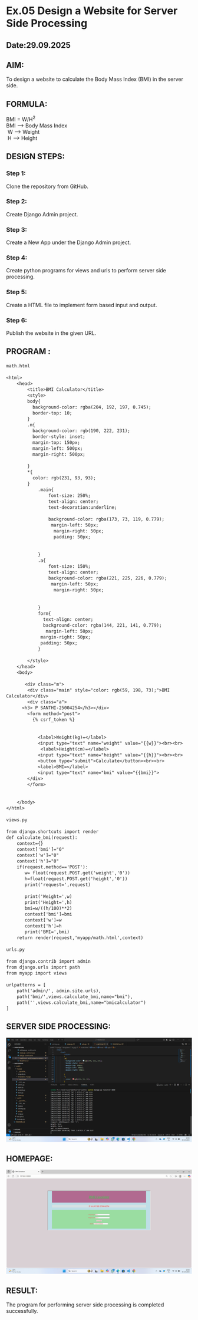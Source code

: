 # Ex.05 Design a Website for Server Side Processing
## Date:29.09.2025

## AIM:
 To design a website to calculate the Body Mass Index (BMI) in the server side. 


## FORMULA:
BMI = W/H<sup>2</sup>
<br> BMI --> Body Mass Index
<br> W --> Weight
<br> H --> Height

## DESIGN STEPS:

### Step 1:
Clone the repository from GitHub.

### Step 2:
Create Django Admin project.

### Step 3:
Create a New App under the Django Admin project.

### Step 4:
Create python programs for views and urls to perform server side processing.

### Step 5:
Create a HTML file to implement form based input and output.

### Step 6:
Publish the website in the given URL.

## PROGRAM :
```
math.html

<html>
    <head>
        <title>BMI Calculator</title>
        <style>
        body{
          background-color: rgba(204, 192, 197, 0.745);
          border-top: 10;
        }
        .m{
          background-color: rgb(190, 222, 231);
          border-style: inset;
          margin-top: 150px;
          margin-left: 500px;
          margin-right: 500px;
          
        }
        *{
          color: rgb(231, 93, 93);
        }
            .main{
                font-size: 250%;
                text-align: center;
                text-decoration:underline;

                background-color: rgba(173, 73, 119, 0.779);
                 margin-left: 50px;
                  margin-right: 50px;
                  padding: 50px;
                  
                  
            }
            .a{
                font-size: 150%;
                text-align: center;
                background-color: rgba(221, 225, 226, 0.779);
                 margin-left: 50px;
                  margin-right: 50px;
                
                 
            }
            form{
              text-align: center;
              background-color: rgba(144, 221, 141, 0.779);
               margin-left: 50px;
             margin-right: 50px;
             padding: 50px;
            }
           
        </style>
    </head>
    <body>

       <div class="m">
        <div class="main" style="color: rgb(59, 198, 73);">BMI Calculator</div>
        <div class="a">
      <h3> P SANTHI-25004254</h3></div>
        <form method="post">
          {% csrf_token %}
           
           
            <label>Weight(kg)=</label>
            <input type="text" name="weight" value="{{w}}"><br><br>
             <label>Height(cm)=</label>
            <input type="text" name="height" value="{{h}}"><br><br>
            <button type="submit">Calculate</button><br><br>
            <label>BMI=</label>
            <input type="text" name="bmi" value="{{bmi}}">
        </div>
        </form>
        
        
    </body>
</html>

views.py

from django.shortcuts import render
def calculate_bmi(request):
    context={}
    context['bmi']="0"
    context['w']="0"
    context['h']="0"
    if(request.method=='POST'):
       w= float(request.POST.get('weight','0'))
       h=float(request.POST.get('height','0'))
       print('request=',request)
       
       print('Weight=',w)
       print('Height=',h)
       bmi=w/((h/100)**2)
       context['bmi']=bmi
       context['w']=w
       context['h']=h
       print('BMI=',bmi)
    return render(request,'myapp/math.html',context)

urls.py

from django.contrib import admin
from django.urls import path
from myapp import views

urlpatterns = [
    path('admin/', admin.site.urls),
    path('bmi/',views.calculate_bmi,name="bmi"),
    path('',views.calculate_bmi,name="bmicalculator")
]
```

## SERVER SIDE PROCESSING:
![alt text](<Screenshot (31).png>)

## HOMEPAGE:
![alt text](<Screenshot (32).png>)

## RESULT:
The program for performing server side processing is completed successfully.
